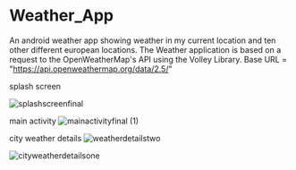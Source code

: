 
# Weather_App

An android weather app showing weather in my current location and ten other different european locations.
The Weather application is based on a request to the OpenWeatherMap's API using the Volley Library.
Base URL = "https://api.openweathermap.org/data/2.5/"

splash screen

![splashscreenfinal](https://user-images.githubusercontent.com/46360191/113065525-566ea080-91b9-11eb-942e-5777cb2ad80c.png)


main activity
![mainactivityfinal (1)](https://user-images.githubusercontent.com/46360191/113065504-51a9ec80-91b9-11eb-8a72-4d36e7598645.png)

city weather details
![weatherdetailstwo](https://user-images.githubusercontent.com/46360191/113065516-55d60a00-91b9-11eb-9ffd-0a97c85df957.png)


![cityweatherdetailsone](https://user-images.githubusercontent.com/46360191/113065521-55d60a00-91b9-11eb-8a43-a8606015fc3d.png)











 




